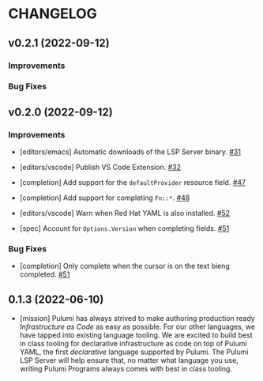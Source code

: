 # CHANGELOG

## v0.2.1 (2022-09-12)

### Improvements

### Bug Fixes

## v0.2.0 (2022-09-12)

### Improvements

- [editors/emacs] Automatic downloads of the LSP Server binary.
  [#31](https://github.com/pulumi/pulumi-lsp/pull/31)

- [editors/vscode] Publish VS Code Extension.
  [#32](https://github.com/pulumi/pulumi-lsp/pull/32)

- [completion] Add support for the `defaultProvider` resource field.
  [#47](https://github.com/pulumi/pulumi-lsp/pull/47)

- [completion] Add support for completing `Fn::*`.
  [#48](https://github.com/pulumi/pulumi-lsp/pull/48)

- [editors/vscode] Warn when Red Hat YAML is also installed.
  [#52](https://github.com/pulumi/pulumi-lsp/pull/52)

- [spec] Account for `Options.Version` when completing fields.
  [#51](https://github.com/pulumi/pulumi-lsp/pull/51)

### Bug Fixes

- [completion] Only complete when the cursor is on the text bieng completed.
  [#51](https://github.com/pulumi/pulumi-lsp/pull/51)

## 0.1.3 (2022-06-10)

- [mission] Pulumi has always strived to make authoring production ready _Infrastructure
  as Code_ as easy as possible. For our other languages, we have tapped into existing
  language tooling. We are excited to build best in class tooling for declarative
  infrastructure as code on top of Pulumi YAML, the first _declarative_ language supported
  by Pulumi. The Pulumi LSP Server will help ensure that, no matter what language you use,
  writing Pulumi Programs always comes with best in class tooling.
